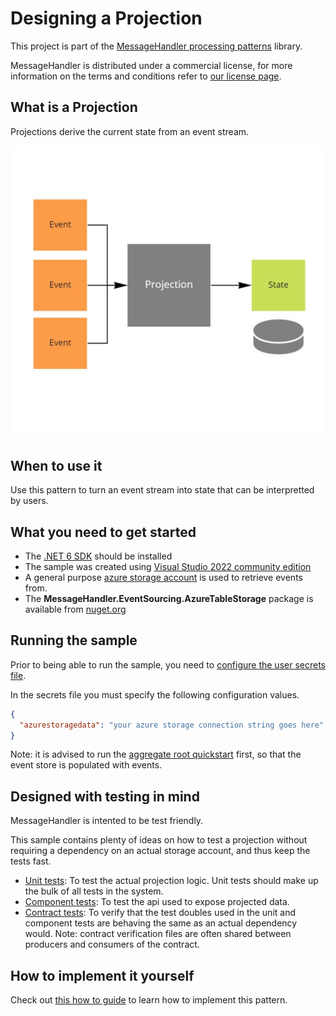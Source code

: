 # Designing a Projection

This project is part of the [MessageHandler processing patterns](https://www.messagehandler.net/patterns/) library.

MessageHandler is distributed under a commercial license, for more information on the terms and conditions refer to [our license page](https://www.messagehandler.net/license/).

## What is a Projection

Projections derive the current state from an event stream. 

![Projection](./img/projection.jpg)

## When to use it

Use this pattern to turn an event stream into state that can be interpretted by users.

## What you need to get started

- The [.NET 6 SDK](https://dotnet.microsoft.com/en-us/download) should be installed
- The sample was created using [Visual Studio 2022 community edition](https://visualstudio.microsoft.com/vs/)
- A general purpose [azure storage account](https://docs.microsoft.com/en-us/azure/storage/common/storage-account-create?tabs=azure-portal) is used to retrieve events from.
- The **MessageHandler.EventSourcing.AzureTableStorage** package is available from [nuget.org](https://www.nuget.org/packages/MessageHandler.EventSourcing.AzureTableStorage/)

## Running the sample

Prior to being able to run the sample, you need to [configure the user secrets file](https://docs.microsoft.com/en-us/aspnet/core/security/app-secrets?view=aspnetcore-6.0&tabs=windows#manage-user-secrets-with-visual-studio).

In the secrets file you must specify the following configuration values.

```JSON
{
  "azurestoragedata": "your azure storage connection string goes here"
}
```

Note: it is advised to run the [aggregate root quickstart](https://github.com/MessageHandler/MessageHandler.Quickstarts.AggregateRoot) first, so that the event store is populated with events.

## Designed with testing in mind

MessageHandler is intented to be test friendly.

This sample contains plenty of ideas on how to test a projection without requiring a dependency on an actual storage account, and thus keep the tests fast.

- [Unit tests](/src/Tests/UnitTests): To test the actual projection logic. Unit tests should make up the bulk of all tests in the system.
- [Component tests](/src/Tests/ComponentTests): To test the api used to expose projected data.
- [Contract tests](/src/Tests/ContractTests): To verify that the test doubles used in the unit and component tests are behaving the same as an actual dependency would. Note: contract verification files are often shared between producers and consumers of the contract.

## How to implement it yourself

Check out [this how to guide](https://www.messagehandler.net/docs/guides/event-sourcing/projection/) to learn how to implement this pattern.